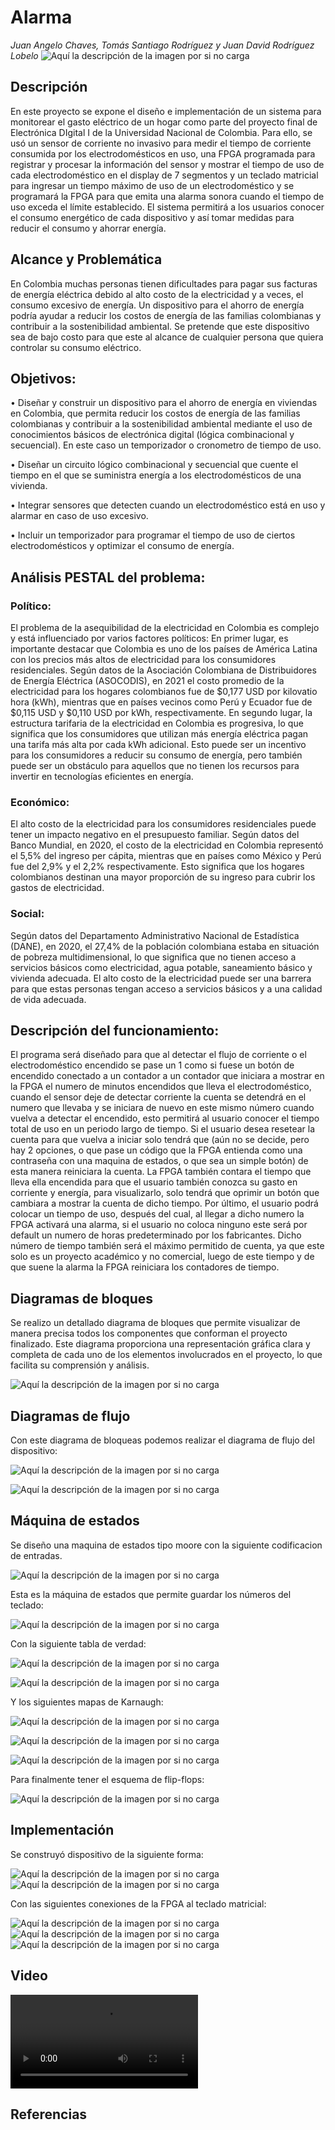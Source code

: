 
# Alarma 
_Juan Angelo Chaves, Tomás Santiago Rodríguez y Juan David Rodríguez Lobelo_
![Aquí la descripción de la imagen por si no carga](https://raw.githubusercontent.com/jurodriguezlo/Proyecto-Final-Electr-nica-Digital/master/Imágenes/EscudoUNAL1.jpg)
## Descripción
En este proyecto se expone el diseño e implementación de un sistema para monitorear el gasto eléctrico de un hogar como parte del proyecto final de Electrónica DIgital I de la Universidad Nacional de Colombia. Para ello, se usó un sensor de corriente no invasivo para medir el tiempo de corriente consumida por los electrodomésticos en uso, una  FPGA programada para registrar y procesar la información del sensor y mostrar el tiempo de uso de cada electrodoméstico en el display de 7 segmentos y un teclado matricial para ingresar un tiempo máximo de uso de un electrodoméstico y se programará la FPGA para que emita una alarma sonora cuando el tiempo de uso exceda el límite establecido.
El sistema permitirá a los usuarios conocer el consumo energético de cada dispositivo y así tomar medidas para reducir el consumo y ahorrar energía. 
## Alcance y Problemática
En Colombia muchas personas tienen dificultades para pagar sus facturas de energía eléctrica debido al alto costo de la electricidad y a veces, el consumo excesivo de energía. Un dispositivo para el ahorro de energía podría ayudar a reducir los costos de energía de las familias colombianas y contribuir a la sostenibilidad ambiental. Se pretende que este dispositivo sea de bajo costo para que este al alcance de cualquier persona que quiera controlar su consumo eléctrico.
## Objetivos:  
•	Diseñar y construir un dispositivo para el ahorro de energía en viviendas en Colombia, que permita reducir los costos de energía de las familias colombianas y contribuir a la sostenibilidad ambiental mediante el uso de conocimientos básicos de electrónica digital (lógica combinacional y secuencial). En este caso un temporizador o cronometro de tiempo de uso.  

•	Diseñar un circuito lógico combinacional y secuencial que cuente el tiempo en el que se suministra energía a los electrodomésticos de una vivienda.  

•	Integrar sensores que detecten cuando un electrodoméstico está en uso y alarmar en caso de uso excesivo.  

•	Incluir un temporizador para programar el tiempo de uso de ciertos electrodomésticos y optimizar el consumo de energía.  

## Análisis PESTAL del problema:  
### Político:  
El problema de la asequibilidad de la electricidad en Colombia es complejo y está influenciado por varios factores políticos:
En primer lugar, es importante destacar que Colombia es uno de los países de América Latina con los precios más altos de electricidad para los consumidores residenciales. Según datos de la Asociación Colombiana de Distribuidores de Energía Eléctrica (ASOCODIS), en 2021 el costo promedio de la electricidad para los hogares colombianos fue de $0,177 USD por kilovatio hora (kWh), mientras que en países vecinos como Perú y Ecuador fue de $0,115 USD y $0,110 USD por kWh, respectivamente.
En segundo lugar, la estructura tarifaria de la electricidad en Colombia es progresiva, lo que significa que los consumidores que utilizan más energía eléctrica pagan una tarifa más alta por cada kWh adicional. Esto puede ser un incentivo para los consumidores a reducir su consumo de energía, pero también puede ser un obstáculo para aquellos que no tienen los recursos para invertir en tecnologías eficientes en energía.  

### Económico:  

El alto costo de la electricidad para los consumidores residenciales puede tener un impacto negativo en el presupuesto familiar. Según datos del Banco Mundial, en 2020, el costo de la electricidad en Colombia representó el 5,5% del ingreso per cápita, mientras que en países como México y Perú fue del 2,9% y el 2,2% respectivamente. Esto significa que los hogares colombianos destinan una mayor proporción de su ingreso para cubrir los gastos de electricidad.  

### Social:

Según datos del Departamento Administrativo Nacional de Estadística (DANE), en 2020, el 27,4% de la población colombiana estaba en situación de pobreza multidimensional, lo que significa que no tienen acceso a servicios básicos como electricidad, agua potable, saneamiento básico y vivienda adecuada. El alto costo de la electricidad puede ser una barrera para que estas personas tengan acceso a servicios básicos y a una calidad de vida adecuada.  
## Descripción del funcionamiento:  

El programa será diseñado para que al detectar el flujo de corriente o el electrodoméstico encendido se pase un 1 como si fuese un botón de encendido conectado a un contador a un contador que iniciara a mostrar en la FPGA el numero de minutos encendidos que lleva el electrodoméstico, cuando el sensor deje de detectar corriente la cuenta se detendrá en el numero que llevaba y se iniciara de nuevo en este mismo número cuando vuelva a detectar el encendido, esto permitirá al usuario conocer el tiempo total de uso en un periodo largo de tiempo. Si el usuario desea resetear la cuenta para que vuelva a iniciar solo tendrá que (aún no se decide, pero hay 2 opciones, o que pase un código que la FPGA entienda como una contraseña con una maquina de estados, o que sea un simple botón) de esta manera reiniciara la cuenta. La FPGA también contara el tiempo que lleva ella encendida para que el usuario también conozca su gasto en corriente y energía, para visualizarlo, solo tendrá que oprimir un botón que cambiara a mostrar la cuenta de dicho tiempo. Por último, el usuario podrá colocar un tiempo de uso, después del cual, al llegar a dicho numero la FPGA activará una alarma, si el usuario no coloca ninguno este será por default un numero de horas predeterminado por los fabricantes. Dicho número de tiempo también será el máximo permitido de cuenta, ya que este solo es un proyecto académico y no comercial, luego de este tiempo y de que suene la alarma la FPGA reiniciara los contadores de tiempo.
## Diagramas de bloques  

Se realizo un detallado diagrama de bloques que permite visualizar de manera precisa todos los componentes que conforman el proyecto finalizado. Este diagrama proporciona una representación gráfica clara y completa de cada uno de los elementos involucrados en el proyecto, lo que facilita su comprensión y análisis.


![Aquí la descripción de la imagen por si no carga](https://raw.githubusercontent.com/jurodriguezlo/Proyecto-Final-Electr-nica-Digital/master/Imágenes/Esq1x.jpg)

## Diagramas de flujo 

Con este diagrama de bloqueas podemos realizar el diagrama de flujo del dispositivo:  

![Aquí la descripción de la imagen por si no carga](https://raw.githubusercontent.com/jurodriguezlo/Proyecto-Final-Electr-nica-Digital/master/Imágenes/ASMR1x.jpg)  

![Aquí la descripción de la imagen por si no carga](https://raw.githubusercontent.com/jurodriguezlo/Proyecto-Final-Electr-nica-Digital/master/Imágenes/ASMR2x.jpg)  

## Máquina de estados  

 Se diseño una maquina de estados tipo moore con la siguiente codificacion de entradas.  

 ![Aquí la descripción de la imagen por si no carga](https://raw.githubusercontent.com/jurodriguezlo/Proyecto-Final-Electr-nica-Digital/master/Imágenes/Codx.jpg)  

 
Esta es la máquina de estados que permite guardar los números del teclado:  

![Aquí la descripción de la imagen por si no carga](https://raw.githubusercontent.com/jurodriguezlo/Proyecto-Final-Electr-nica-Digital/master/Imágenes/Estados1x.jpg)  

Con la siguiente tabla de verdad:  

![Aquí la descripción de la imagen por si no carga](https://raw.githubusercontent.com/jurodriguezlo/Proyecto-Final-Electr-nica-Digital/master/Imágenes/Tabla1.jpg)  

![Aquí la descripción de la imagen por si no carga](https://raw.githubusercontent.com/jurodriguezlo/Proyecto-Final-Electr-nica-Digital/master/Imágenes/Tabla2x.jpg) 

Y los siguientes mapas de Karnaugh: 

![Aquí la descripción de la imagen por si no carga](https://raw.githubusercontent.com/jurodriguezlo/Proyecto-Final-Electr-nica-Digital/master/Imágenes/Kar1.jpeg)  

![Aquí la descripción de la imagen por si no carga](https://raw.githubusercontent.com/jurodriguezlo/Proyecto-Final-Electr-nica-Digital/master/Imágenes/Kar2.jpeg)  

![Aquí la descripción de la imagen por si no carga](https://raw.githubusercontent.com/jurodriguezlo/Proyecto-Final-Electr-nica-Digital/master/Imágenes/Kar3.jpeg)  

Para finalmente tener el esquema de flip-flops:  

![Aquí la descripción de la imagen por si no carga](https://raw.githubusercontent.com/jurodriguezlo/Proyecto-Final-Electr-nica-Digital/master/Imágenes/Flipx.jpg) 


## Implementación  
Se construyó dispositivo de la siguiente forma:  

![Aquí la descripción de la imagen por si no carga](https://raw.githubusercontent.com/jurodriguezlo/Proyecto-Final-Electr-nica-Digital/master/Imágenes/FotoFPGAx.jpg)  
![Aquí la descripción de la imagen por si no carga](https://raw.githubusercontent.com/jurodriguezlo/Proyecto-Final-Electr-nica-Digital/master/Imágenes/Foto_Teclado_Matricialx.jpg)  

Con las siguientes conexiones de la FPGA al teclado matricial:  

![Aquí la descripción de la imagen por si no carga](https://raw.githubusercontent.com/jurodriguezlo/Proyecto-Final-Electr-nica-Digital/master/Imágenes/Conexiones_Teclado_1x.jpg)
![Aquí la descripción de la imagen por si no carga](https://raw.githubusercontent.com/jurodriguezlo/Proyecto-Final-Electr-nica-Digital/master/Imágenes/Conexiones_Teclado_2x.jpg)
![Aquí la descripción de la imagen por si no carga](https://raw.githubusercontent.com/jurodriguezlo/Proyecto-Final-Electr-nica-Digital/master/Imágenes/Conexiones_Teclado_3x.jpg)
## Video  
 ![Aquí la descripción de la imagen por si no carga](https://raw.githubusercontent.com/jurodriguezlo/Proyecto-Final-Electr-nica-Digital/master/Video/video4960777000286421766_2.mp4)

## Referencias













